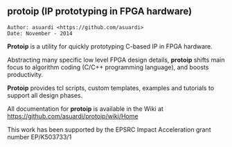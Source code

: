 ## protoip (IP prototyping in FPGA hardware)

	Author: asuardi <https://github.com/asuardi>
	Date: November - 2014

**Protoip** is a utility for quickly prototyping C-based IP in FPGA hardware.

Abstracting many specific low level FPGA design details, **protoip** shifts main focus to algorithm coding (C/C++ programming language), and boosts productivity.

**Protoip** provides tcl scripts, custom templates, examples and tutorials to support all design phases.

All documentation for **protoip** is available in the Wiki at https://github.com/asuardi/protoip/wiki/Home

This work has been supported by the EPSRC Impact Acceleration grant number EP/K503733/1 
